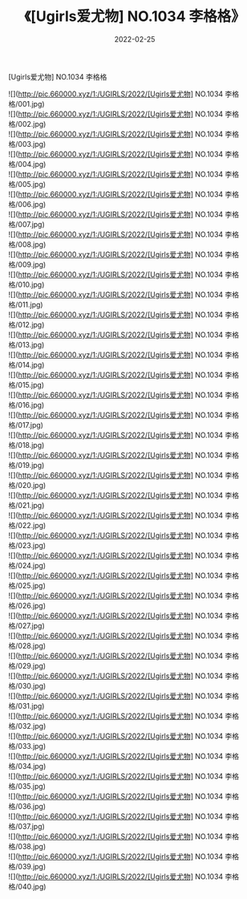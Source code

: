 ﻿---
layout: post
title:  《[Ugirls爱尤物] NO.1034 李格格》
date:   2022-02-25
img: http://pic.660000.xyz/1:/UGIRLS/2022/[Ugirls爱尤物] NO.1034 李格格/000.jpg
categories: [美女, 清纯, 唯美]
---

[Ugirls爱尤物] NO.1034 李格格

 ![](http://pic.660000.xyz/1:/UGIRLS/2022/[Ugirls爱尤物] NO.1034 李格格/001.jpg) <br>![](http://pic.660000.xyz/1:/UGIRLS/2022/[Ugirls爱尤物] NO.1034 李格格/002.jpg) <br>![](http://pic.660000.xyz/1:/UGIRLS/2022/[Ugirls爱尤物] NO.1034 李格格/003.jpg) <br>![](http://pic.660000.xyz/1:/UGIRLS/2022/[Ugirls爱尤物] NO.1034 李格格/004.jpg) <br>![](http://pic.660000.xyz/1:/UGIRLS/2022/[Ugirls爱尤物] NO.1034 李格格/005.jpg) <br>![](http://pic.660000.xyz/1:/UGIRLS/2022/[Ugirls爱尤物] NO.1034 李格格/006.jpg) <br>![](http://pic.660000.xyz/1:/UGIRLS/2022/[Ugirls爱尤物] NO.1034 李格格/007.jpg) <br>![](http://pic.660000.xyz/1:/UGIRLS/2022/[Ugirls爱尤物] NO.1034 李格格/008.jpg) <br>![](http://pic.660000.xyz/1:/UGIRLS/2022/[Ugirls爱尤物] NO.1034 李格格/009.jpg) <br>![](http://pic.660000.xyz/1:/UGIRLS/2022/[Ugirls爱尤物] NO.1034 李格格/010.jpg) <br>![](http://pic.660000.xyz/1:/UGIRLS/2022/[Ugirls爱尤物] NO.1034 李格格/011.jpg) <br>![](http://pic.660000.xyz/1:/UGIRLS/2022/[Ugirls爱尤物] NO.1034 李格格/012.jpg) <br>![](http://pic.660000.xyz/1:/UGIRLS/2022/[Ugirls爱尤物] NO.1034 李格格/013.jpg) <br>![](http://pic.660000.xyz/1:/UGIRLS/2022/[Ugirls爱尤物] NO.1034 李格格/014.jpg) <br>![](http://pic.660000.xyz/1:/UGIRLS/2022/[Ugirls爱尤物] NO.1034 李格格/015.jpg) <br>![](http://pic.660000.xyz/1:/UGIRLS/2022/[Ugirls爱尤物] NO.1034 李格格/016.jpg) <br>![](http://pic.660000.xyz/1:/UGIRLS/2022/[Ugirls爱尤物] NO.1034 李格格/017.jpg) <br>![](http://pic.660000.xyz/1:/UGIRLS/2022/[Ugirls爱尤物] NO.1034 李格格/018.jpg) <br>![](http://pic.660000.xyz/1:/UGIRLS/2022/[Ugirls爱尤物] NO.1034 李格格/019.jpg) <br>![](http://pic.660000.xyz/1:/UGIRLS/2022/[Ugirls爱尤物] NO.1034 李格格/020.jpg) <br>![](http://pic.660000.xyz/1:/UGIRLS/2022/[Ugirls爱尤物] NO.1034 李格格/021.jpg) <br>![](http://pic.660000.xyz/1:/UGIRLS/2022/[Ugirls爱尤物] NO.1034 李格格/022.jpg) <br>![](http://pic.660000.xyz/1:/UGIRLS/2022/[Ugirls爱尤物] NO.1034 李格格/023.jpg) <br>![](http://pic.660000.xyz/1:/UGIRLS/2022/[Ugirls爱尤物] NO.1034 李格格/024.jpg) <br>![](http://pic.660000.xyz/1:/UGIRLS/2022/[Ugirls爱尤物] NO.1034 李格格/025.jpg) <br>![](http://pic.660000.xyz/1:/UGIRLS/2022/[Ugirls爱尤物] NO.1034 李格格/026.jpg) <br>![](http://pic.660000.xyz/1:/UGIRLS/2022/[Ugirls爱尤物] NO.1034 李格格/027.jpg) <br>![](http://pic.660000.xyz/1:/UGIRLS/2022/[Ugirls爱尤物] NO.1034 李格格/028.jpg) <br>![](http://pic.660000.xyz/1:/UGIRLS/2022/[Ugirls爱尤物] NO.1034 李格格/029.jpg) <br>![](http://pic.660000.xyz/1:/UGIRLS/2022/[Ugirls爱尤物] NO.1034 李格格/030.jpg) <br>![](http://pic.660000.xyz/1:/UGIRLS/2022/[Ugirls爱尤物] NO.1034 李格格/031.jpg) <br>![](http://pic.660000.xyz/1:/UGIRLS/2022/[Ugirls爱尤物] NO.1034 李格格/032.jpg) <br>![](http://pic.660000.xyz/1:/UGIRLS/2022/[Ugirls爱尤物] NO.1034 李格格/033.jpg) <br>![](http://pic.660000.xyz/1:/UGIRLS/2022/[Ugirls爱尤物] NO.1034 李格格/034.jpg) <br>![](http://pic.660000.xyz/1:/UGIRLS/2022/[Ugirls爱尤物] NO.1034 李格格/035.jpg) <br>![](http://pic.660000.xyz/1:/UGIRLS/2022/[Ugirls爱尤物] NO.1034 李格格/036.jpg) <br>![](http://pic.660000.xyz/1:/UGIRLS/2022/[Ugirls爱尤物] NO.1034 李格格/037.jpg) <br>![](http://pic.660000.xyz/1:/UGIRLS/2022/[Ugirls爱尤物] NO.1034 李格格/038.jpg) <br>![](http://pic.660000.xyz/1:/UGIRLS/2022/[Ugirls爱尤物] NO.1034 李格格/039.jpg) <br>![](http://pic.660000.xyz/1:/UGIRLS/2022/[Ugirls爱尤物] NO.1034 李格格/040.jpg) <br>